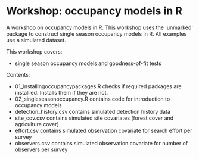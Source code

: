 # Workshop: occupancy models in R

A workshop on occupancy models in R. This workshop uses the 'unmarked' package to construct single season occupancy models in R. All examples use a simulated dataset.

This workshop covers:

* single season occupancy models and goodness-of-fit tests

Contents:

* 01_installingoccupancypackages.R checks if required packages are installled. Installs them if they are not.
* 02_singleseasonoccupancy.R contains code for introduction to occupancy models
* detection_history.csv contains simulated detection history data
* site_cov.csv contains simulated site covariates (forest cover and agriculture cover)
* effort.csv contains simulated observation covariate for search effort per survey
* observers.csv contains simulated observation covariate for number of observers per survey
